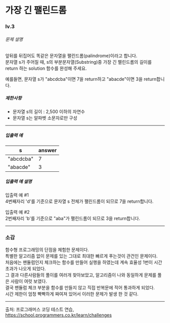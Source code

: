 # 가장 긴 팰린드롬

### lv.3
<div class="guide-section-description">
      <h6 class="guide-section-title">문제 설명</h6>
      <div class="markdown solarized-dark"><p>앞뒤를 뒤집어도 똑같은 문자열을 팰린드롬(palindrome)이라고 합니다.<br>
문자열 s가 주어질 때, s의 부분문자열(Substring)중 가장 긴 팰린드롬의 길이를 return 하는 solution 함수를 완성해 주세요.</p>

<p>예를들면, 문자열 s가 "abcdcba"이면 7을 return하고 "abacde"이면 3을 return합니다.</p>

<h5>제한사항</h5>

<ul>
<li>문자열 s의 길이 : 2,500 이하의 자연수</li>
<li>문자열 s는 알파벳 소문자로만 구성</li>
</ul>

<hr>

<h5>입출력 예</h5>
<table class="table">
        <thead><tr>
<th>s</th>
<th>answer</th>
</tr>
</thead>
        <tbody><tr>
<td>"abcdcba"</td>
<td>7</td>
</tr>
<tr>
<td>"abacde"</td>
<td>3</td>
</tr>
</tbody>
      </table>
<h5>입출력 예 설명</h5>

<p>입출력 예 #1<br>
4번째자리 'd'를 기준으로 문자열 s 전체가 팰린드롬이 되므로 7을 return합니다.</p>

<p>입출력 예 #2<br>
2번째자리 'b'를 기준으로 "aba"가 팰린드롬이 되므로 3을 return합니다.</p>
</div>
    </div>
    
- - -
### 소감

함수형 프로그래밍의 단점을 체험한 문제이다.   
특별한 알고리즘 없이 문제를 있는 그대로 최대한 빠르게 푸는것이 관건인 문제이다.   
처음에는 팬듈럼인지 체크하는 함수를 만들어 실행을 하였는데 계속 효율성 1번이 시간초과가 나오게 되었다.   
그 결과 다른사람들의 풀이를 여러개 찾아보았고, 알고리즘이 나와 동일하게 문제를 풀은 사람이 여럿 보였다.   
결국 팬듈럼 체크 부분을 함수를 만들지 않고 직접 반복문에 적어 통과하게 되었다.   
시간 제한이 엄청 빡빡하게 짜여져 있어서 이러한 문제가 발생 한 것 같다.
- - -
출처: 프로그래머스 코딩 테스트 연습, https://school.programmers.co.kr/learn/challenges
